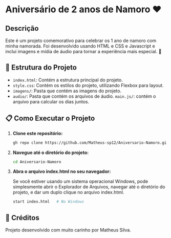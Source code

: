 # Aniversário de 2 anos de Namoro ❤️

## Descrição
Este é um projeto comemorativo para celebrar os 1 ano de namoro com minha namorada. Foi desenvolvido usando HTML e CSS e Javascript e inclui imagens e mídia de áudio para tornar a experiência mais especial. 🎉


## 📂 Estrutura do Projeto
- `index.html`: Contém a estrutura principal do projeto.
- `style.css`: Contém os estilos do projeto, utilizando Flexbox para layout.
- `imagens/`: Pasta que contém as imagens do projeto.
- `audio/`: Pasta que contém os arquivos de áudio.
 `main.js/`: contém o arquivo para calcular os dias juntos.


## 📋 Como Executar o Projeto
1. **Clone este repositório:**
   ```bash
   gh repo clone https://github.com/Matheus-sp12/Aniversario-Namoro.git
2. **Navegue até o diretório do projeto:**
   ```bash
   cd Aniversario-Namoro
3. **Abra o arquivo index.html no seu navegador:**

    Se você estiver usando um sistema operacional Windows, pode simplesmente abrir o Explorador de Arquivos, navegar até o diretório do projeto, e dar um duplo clique no arquivo index.html.
   ```bash
   start index.html   # No Windows


## 🎨 Créditos
Projeto desenvolvido com muito carinho por Matheus Silva.



